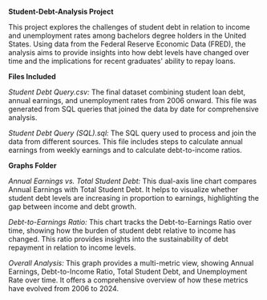 **Student-Debt-Analysis Project**

This project explores the challenges of student debt in relation to income and unemployment rates among bachelors degree holders in the United States. Using data from the Federal Reserve Economic Data (FRED), the analysis aims to provide insights into how debt levels have changed over time and the implications for recent graduates' ability to repay loans.

**Files Included**

_Student Debt Query.csv:_
The final dataset combining student loan debt, annual earnings, and unemployment rates from 2006 onward. This file was generated from SQL queries that joined the data by date for comprehensive analysis.

_Student Debt Query (SQL).sql:_
The SQL query used to process and join the data from different sources. This file includes steps to calculate annual earnings from weekly earnings and to calculate debt-to-income ratios.

**Graphs Folder**

_Annual Earnings vs. Total Student Debt:_
This dual-axis line chart compares Annual Earnings with Total Student Debt. It helps to visualize whether student debt levels are increasing in proportion to earnings, highlighting the gap between income and debt growth.

_Debt-to-Earnings Ratio:_
This chart tracks the Debt-to-Earnings Ratio over time, showing how the burden of student debt relative to income has changed. This ratio provides insights into the sustainability of debt repayment in relation to income levels.

_Overall Analysis:_
This graph provides a multi-metric view, showing Annual Earnings, Debt-to-Income Ratio, Total Student Debt, and Unemployment Rate over time. It offers a comprehensive overview of how these metrics have evolved from 2006 to 2024.
